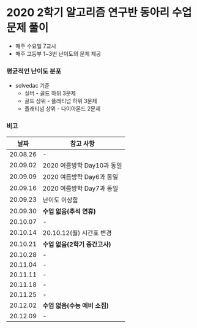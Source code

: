 # 2020 2학기 알고리즘 연구반 동아리 수업 문제 풀이
* 매주 수요일 7교시
* 매주 고등부 1~3번 난이도의 문제 제공

### 평균적인 난이도 분포
* solvedac 기준
  * 실버 - 골드 하위 3문제
  * 골드 상위 - 플래티넘 하위 3문제
  * 플래티넘 상위 - 다이아몬드 2문제

### 비고

| 날짜     | 참고 사항                     |
| -------- | ----------------------------- |
| 20.08.26 | -                             |
| 20.09.02 | 2020 여름방학 Day10과 동일    |
| 20.09.09 | 2020 여름방학 Day6과 동일     |
| 20.09.16 | 2020 여름방학 Day7과 동일     |
| 20.09.23 | 난이도 이상함                 |
| 20.09.30 | **수업 없음(추석 연휴)**      |
| 20.10.07 | -                             |
| 20.10.14 | 20.10.12(월) 시간표 변경      |
| 20.10.21 | **수업 없음(2학기 중간고사)** |
| 20.10.28 | -                             |
| 20.11.04 | -                             |
| 20.11.11 | -                             |
| 20.11.18 | -                             |
| 20.11.25 | -                             |
| 20.12.02 | **수업 없음(수능 예비 소집)** |
| 20.12.09 | -                             |